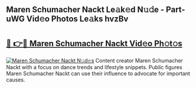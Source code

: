 ## Maren Schumacher Nackt Le𝚊k𝚎d N𝚞𝚍e - Part-uWG Vid𝚎o Photos Le𝚊ks hvzBv

# <h2><a href="http://fbaw6w7.evod.top/?m=Maren+Schumacher+Nackt">🔗 👉🔴 Maren Schumacher Nackt Vid𝚎o Ph𝚘t𝚘s</a></h2>

[![Maren Schumacher Nackt N𝚞d𝚎s](https://i.imgur.com/8V9OHl7.gif)](http://fbaw6w7.evod.top/?m=Maren+Schumacher+Nackt)
Content creator Maren Schumacher Nackt with a focus on dance trends and lifestyle snippets. Public figures Maren Schumacher Nackt can use their influence to advocate for important causes. 
